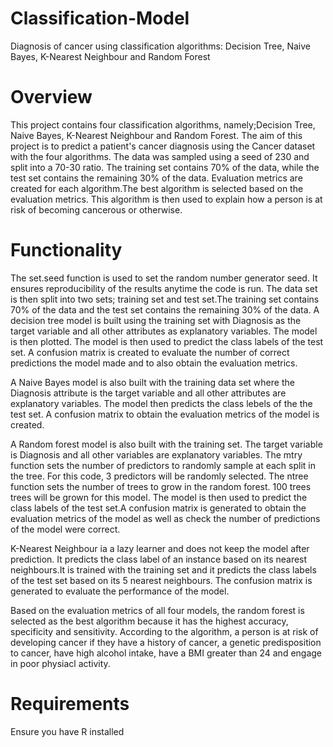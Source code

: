 # Classification-Model
Diagnosis of cancer using classification algorithms: Decision Tree, Naive Bayes, K-Nearest Neighbour and Random Forest

# Overview
This project contains four classification algorithms, namely;Decision Tree, Naive Bayes, K-Nearest Neighbour and Random Forest. The aim of this project is to predict a patient's cancer diagnosis using the Cancer dataset with the four algorithms. The data was sampled using a seed of 230 and split into a 70-30 ratio. The training set contains 70% of the data, while the test set contains the remaining 30% of the data. Evaluation metrics are created for each algorithm.The best algorithm is selected based on the evaluation metrics. This algorithm is then used to explain how a person is at risk of becoming cancerous or otherwise.
# Functionality
The set.seed function is used to set the random number generator seed. It ensures reproducibility of the results anytime the code is run.
The data set is then split into two sets; training set and test set.The training set contains 70% of the data and the test set contains the remaining 30% of the data. 
A decision tree model is built using the training set with Diagnosis as the target variable and all other attributes as explanatory variables. The model is then plotted. The model is then used to predict the class labels of the test set. A confusion matrix is created to evaluate the number of correct predictions the model made and to also obtain the evaluation metrics.

A Naive Bayes model is also built with the training data set where the Diagnosis attribute is the target variable and all other attributes are explanatory variables. The model then predicts the class lebels of the the test set. A confusion matrix to obtain the evaluation metrics of the model is created.

A Random forest model is also built with the training set. The target variable is Diagnosis and all other variables are explanatory variables. The mtry function sets the number of predictors to randomly sample at each split in the tree. For this code, 3 predictors will be randomly selected. The ntree function sets the number of trees to grow in the random forest. 100 trees trees will be grown for this model. The model is then used to predict the class labels of the test set.A confusion matrix is generated to obtain the evaluation metrics of the model as well as check the number of predictions of the model were correct.

K-Nearest Neighbour ia a lazy learner and does not keep the model after prediction. It predicts the class label of an instance based on its nearest neighbours.It is trained with the training set and it predicts the  class labels of the test set based on its 5 nearest neighbours. The confusion matrix is generated to evaluate the performance of the model.

Based on the evaluation metrics of all four models, the random forest is selected as the best algorithm because it has the highest accuracy, specificity and sensitivity. According to the algorithm, a person is at risk of developing cancer if they have a history of cancer, a genetic predisposition to cancer, have high alcohol intake, have a BMI greater than 24 and engage in poor physiacl activity. 


# Requirements
Ensure you have R installed

